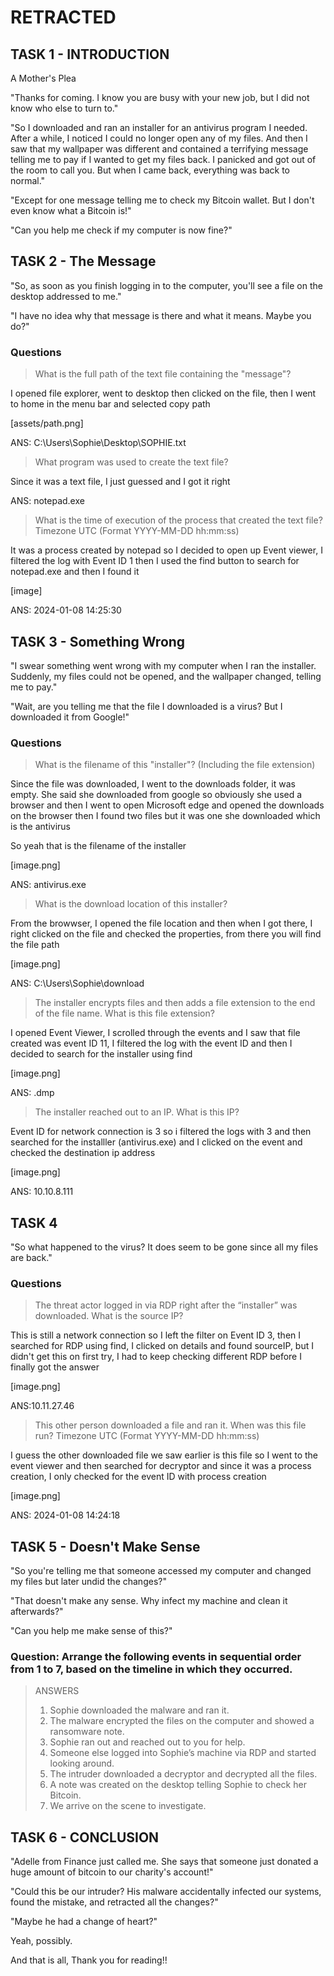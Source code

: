 # RETRACTED

## TASK 1 - INTRODUCTION

A Mother's Plea

"Thanks for coming. I know you are busy with your new job, but I did not know who else to turn to."

"So I downloaded and ran an installer for an antivirus program I needed. After a while, I noticed I could no longer open any of my files. And then I saw that my wallpaper was different and contained a terrifying message telling me to pay if I wanted to get my files back. I panicked and got out of the room to call you. But when I came back, everything was back to normal."

"Except for one message telling me to check my Bitcoin wallet. But I don't even know what a Bitcoin is!"

"Can you help me check if my computer is now fine?"

## TASK 2 - The Message

"So, as soon as you finish logging in to the computer, you'll see a file on the desktop addressed to me."

"I have no idea why that message is there and what it means. Maybe you do?"

### Questions

> What is the full path of the text file containing the "message"?
>
I opened file explorer, went to desktop then clicked on the file, then I went to home in the menu bar and selected copy path

[assets/path.png]

ANS: C:\Users\Sophie\Desktop\SOPHIE.txt

> What program was used to create the text file?
>
Since it was a text file, I just guessed and I got it right

ANS: notepad.exe

>What is the time of execution of the process that created the text file? Timezone UTC (Format YYYY-MM-DD hh:mm:ss)
>
It was a process created by notepad so I decided to open up Event viewer, I filtered the log with Event ID 1 then I used the find button to search for notepad.exe and then I found it

[image]

ANS: 2024-01-08 14:25:30 

## TASK 3 - Something Wrong

"I swear something went wrong with my computer when I ran the installer. Suddenly, my files could not be opened, and the wallpaper changed, telling me to pay."

"Wait, are you telling me that the file I downloaded is a virus? But I downloaded it from Google!"

### Questions

> What is the filename of this "installer"? (Including the file extension)
>
Since the file was downloaded, I went to the downloads folder, it was empty. She said she downloaded from google so obviously she used a browser and then I went to open Microsoft edge and opened the downloads on the browser then I found two files but it was one she downloaded which is the antivirus

So yeah that is the filename of the installer

[image.png]

ANS: antivirus.exe

> What is the download location of this installer?
>
From the browwser, I opened the file location and then when I got there, I right clicked on the file and checked the properties, from there you will find the file path

[image.png]

ANS: C:\Users\Sophie\download

> The installer encrypts files and then adds a file extension to the end of the file name. What is this file extension?
>
I opened Event Viewer, I scrolled through the events and I saw that file created was event ID 11, I filtered the log with the event ID and then I decided to search for the installer using find

[image.png]

ANS: .dmp

> The installer reached out to an IP. What is this IP?
>
Event ID for network connection is 3 so i filtered the logs with 3 and then searched for the installler (antivirus.exe) and I clicked on the event and checked the destination ip address

[image.png]

ANS: 10.10.8.111

## TASK 4

"So what happened to the virus? It does seem to be gone since all my files are back."

### Questions

> The threat actor logged in via RDP right after the “installer” was downloaded. What is the source IP?
>
This is still a network connection so I left the filter on Event ID 3, then I searched for RDP using find, I clicked on details and found sourceIP, but I didn't get this on first try, I had to keep checking different RDP before I finally got the answer

[image.png]

ANS:10.11.27.46

> This other person downloaded a file and ran it. When was this file run? Timezone UTC (Format YYYY-MM-DD hh:mm:ss)
> 
I guess the other downloaded file we saw earlier is this file so I went to the event viewer and then searched for decryptor and since it was a process creation, I only checked for the event ID with process creation

[image.png]

ANS: 2024-01-08 14:24:18

## TASK 5 - Doesn't Make Sense

"So you're telling me that someone accessed my computer and changed my files but later undid the changes?"

"That doesn't make any sense. Why infect my machine and clean it afterwards?"

"Can you help me make sense of this?"

### Question: Arrange the following events in sequential order from 1 to 7, based on the timeline in which they occurred.

> ANSWERS
> 1. Sophie downloaded the malware and ran it.
> 2. The malware encrypted the files on the computer and showed a ransomware note.
> 3. Sophie ran out and reached out to you for help.
> 4. Someone else logged into Sophie’s machine via RDP and started looking around.
> 5. The intruder downloaded a decryptor and decrypted all the files.
> 6. A note was created on the desktop telling Sophie to check her Bitcoin.
> 7. We arrive on the scene to investigate.

## TASK 6 - CONCLUSION

"Adelle from Finance just called me. She says that someone just donated a huge amount of bitcoin to our charity's account!"

"Could this be our intruder? His malware accidentally infected our systems, found the mistake, and retracted all the changes?"

"Maybe he had a change of heart?"

Yeah, possibly.

And that is all, Thank you for reading!!



